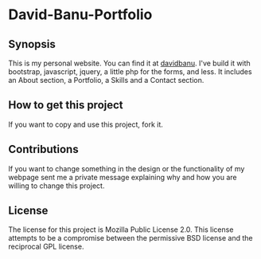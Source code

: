 # David-Banu-Portfolio
## Synopsis

This is my personal website. You can find it at [davidbanu](https://www.davidbanu.com). I've build it with bootstrap, javascript, jquery, a little php for the forms, and less. It includes an About section, a Portfolio, a Skills and a Contact section.

## How to get this project
If you want to copy and use this project, fork it.

## Contributions
If you want to change something in the design or the functionality of my webpage sent me a private message explaining why and how you are willing to change this project.

## License
The license for this project is Mozilla Public License 2.0. This license attempts to be a compromise between the permissive BSD license and the reciprocal GPL license.
